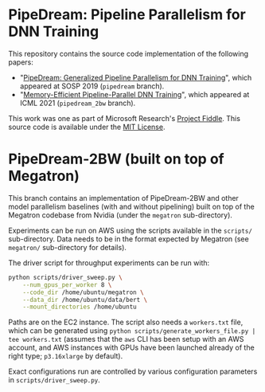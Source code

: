 # PipeDream: Pipeline Parallelism for DNN Training

This repository contains the source code implementation of the following
papers:
- "[PipeDream: Generalized Pipeline Parallelism for DNN Training](https://www.microsoft.com/en-us/research/publication/pipedream-generalized-pipeline-parallelism-for-dnn-training/)",
  which appeared at SOSP 2019 (`pipedream` branch).
- "[Memory-Efficient Pipeline-Parallel DNN Training](https://www.microsoft.com/en-us/research/publication/memory-efficient-pipeline-parallel-dnn-training/)",
  which appeared at ICML 2021 (`pipedream_2bw` branch).

This work was one as part of Microsoft Research's
[Project Fiddle](https://aka.ms/msr-fiddle). This source code is available
under the [MIT License](LICENSE.txt).

# PipeDream-2BW (built on top of Megatron)

This branch contains an implementation of PipeDream-2BW and other model parallelism
baselines (with and without pipelining) built on top of the Megatron codebase
from Nvidia (under the `megatron` sub-directory).

Experiments can be run on AWS using the scripts available in the `scripts/`
sub-directory. Data needs to be in the format expected by Megatron (see
`megatron/` sub-directory for details).

The driver script for throughput experiments can be run with:

```bash
python scripts/driver_sweep.py \
    --num_gpus_per_worker 8 \
    --code_dir /home/ubuntu/megatron \
    --data_dir /home/ubuntu/data/bert \
    --mount_directories /home/ubuntu
```

Paths are on the EC2 instance. The script also needs a `workers.txt` file,
which can be generated using `python scripts/generate_workers_file.py | tee
workers.txt` (assumes that the `aws` CLI has been setup with an AWS account,
and AWS instances with GPUs have been launched already of the right type;
`p3.16xlarge` by default).

Exact configurations run are controlled by various configuration parameters
in `scripts/driver_sweep.py`.
